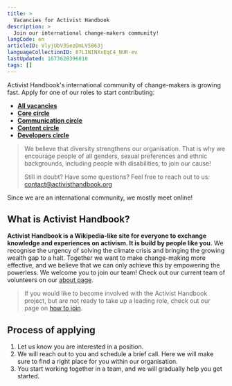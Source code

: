 ```yaml
---
title: >
  Vacancies for Activist Handbook
description: >
  Join our international change-makers community!
langCode: en
articleID: VlyjUbV3SezDmLV5863j
languageCollectionID: 87LININXxEqC4_NUR-ev
lastUpdated: 1673628396818
tags: []
---
```


Activist Handbook's international community of change-makers is growing fast. Apply for one of our roles to start contributing:

-   [**All vacancies**](https://airtable.com/shrwlhB02r8fij4TW)
-   [**Core circle**](https://airtable.com/shrwlhB02r8fij4TW?filter_Circles=Core%20circle)
-   [**Communication circle**](https://airtable.com/shrwlhB02r8fij4TW?filter_Circles=Communication%20circle)
-   [**Content circle**](https://airtable.com/shrwlhB02r8fij4TW?filter_Circles=Content%20circle)
-   [**Developers circle**](https://airtable.com/shrwlhB02r8fij4TW?filter_Circles=Developers%20circle)

> We believe that diversity strengthens our organisation. That is why we encourage people of all genders, sexual preferences and ethnic backgrounds, including people with disabilities, to join our cause!
> 
> Still in doubt? Have some questions? Feel free to reach out to us: [contact@activisthandbook.org](mailto:contact@activisthandbook.org)

<div></div>

Since we are an international community, we mostly meet online!

## What is Activist Handbook?

**Activist Handbook is a Wikipedia-like site for everyone to exchange knowledge and experiences on activism. It is build by people like you.** We recognise the urgency of solving the climate crisis and bringing the growing wealth gap to a halt. Together we want to make change-making more effective, and we believe that we can only achieve this by empowering the powerless. We welcome you to join our team! Check out our current team of volunteers on our [about page](/about).

> If you would like to become involved with the Activist Handbook project, but are not ready to take up a leading role, check out our page on [how to join](/join).

## Process of applying

1.  Let us know you are interested in a position.
2.  We will reach out to you and schedule a brief call. Here we will make sure to find a right place for you within our organisation.
3.  You start working together in a team, and we will gradually help you get started.